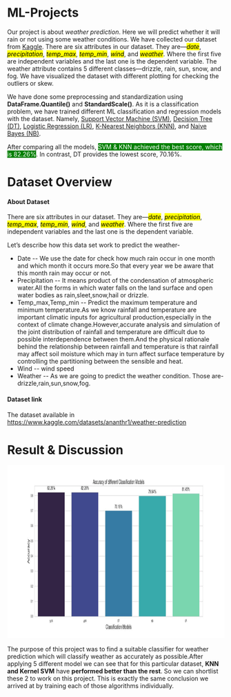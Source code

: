 # ML-Projects

Our project is about <i>weather prediction</i>. Here we will predict whether it will rain or not using some weather conditions. We have collected our dataset from <a href="https://www.kaggle.com">Kaggle</a>. There are six attributes in our dataset. They are—<mark><i>date</i></mark>, <mark><i>precipitation</i></mark>, <mark><i>temp_max</i></mark>, <mark><i>temp_min</i></mark>, <mark><i>wind</i></mark>, and <mark><i>weather</i></mark>. Where the first five are independent variables and the last one is the dependent variable. The weather attribute contains 5 different classes—drizzle, rain, sun, snow, and fog. We have visualized the dataset with different plotting for checking the outliers or skew. 

We have done some preprocessing and standardization using <b>DataFrame.Quantile()</b> and <b>StandardScale()</b>.
As it is a classification problem, we have trained different ML classification and regression models with the dataset. Namely, <a href="https://scikit-learn.org/stable/modules/svm.html#:~:text=Support%20vector%20machines%20(SVMs)%20are,than%20the%20number%20of%20samples.">Support Vector Machine (SVM)</a>, <a href="https://scikit-learn.org/stable/modules/tree.html#:~:text=Decision%20Trees%20(DTs)%20are%20a,as%20a%20piecewise%20constant%20approximation.">Decision Tree (DT)</a>, <a href="https://scikit-learn.org/stable/modules/generated/sklearn.linear_model.LogisticRegression.html">Logistic Regression (LR)</a>, <a href="https://scikit-learn.org/stable/modules/neighbors.html">K-Nearest Neighbors (KNN)</a>, and <a href="https://scikit-learn.org/stable/modules/generated/sklearn.naive_bayes.GaussianNB.html">Naive Bayes (NB)</a>. 

After comparing all the models, <mark style="background-color: green; color: white">SVM & KNN achieved the best score, which is 82.26%</mark>. In contrast, DT provides the lowest score, 70.16%. 

# Dataset Overview

<h4>About Dataset</h4>

There are six attributes in our dataset. They are—<mark><i>date</i></mark>, <mark><i>precipitation</i></mark>, <mark><i>temp_max</i></mark>, <mark><i>temp_min</i></mark>, <mark><i>wind</i></mark>, and <mark><i>weather</i></mark>. Where the first five are independent variables and the last one is the dependent variable. 

Let’s describe how this data set work to predict the weather-
<ul>
<li>Date -- We use the date for check how much rain occur in one month and which month it occurs more.So that every year we be aware that this month rain may occur or not.</li>
<li>Precipitation -- It means product of the condensation of atmospheric water.All the forms in which water falls on the land surface and open water bodies as rain,sleet,snow,hail or drizzle.</li>
<li>Temp_max,Temp_min -- Predict the maximum temperature and minimum temperature.As we know rainfall and temperature are important climatic inputs for agricultural production,especially in the context of climate change.However,accurate analysis and simulation of the joint distribution of rainfall and temperature are difficult due to possible interdependence between them.And the physical rationale behind the relationship between rainfall and temperature is that rainfall may affect soil moisture which may in turn affect surface temperature by controlling the partitioning between the sensible and heat.</li>
<li>Wind -- wind speed</li>
<li>Weather -- As we are going to predict the weather condition. Those are- drizzle,rain,sun,snow,fog.</li>
</ul>

<h4>Dataset link</h4>

The dataset available in https://www.kaggle.com/datasets/ananthr1/weather-prediction

# Result & Discussion
<img src="accuracy_all.jpg" alt="" width="800" height="400">

The purpose of this project was to find a suitable classifier for weather prediction which will classify weather as accurately as possible.After applying 5 different model we can see that for this particular dataset, **KNN and Kernel SVM** have **performed better than the rest**. So we can shortlist these 2 to work on this project. This is exactly the same conclusion we arrived at by training each of those algorithms individually.
